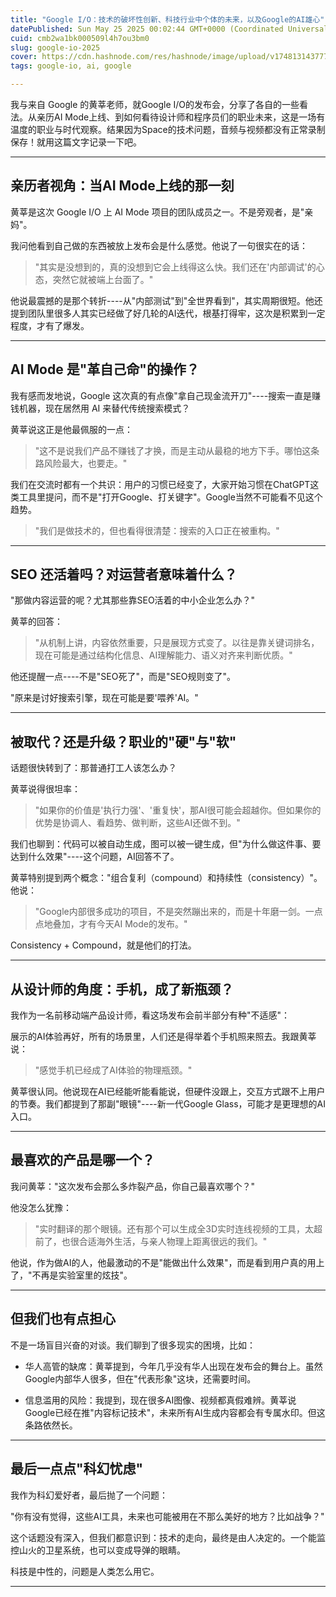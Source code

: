 ```yaml
---
title: "Google I/O：技术的破坏性创新、科技行业中个体的未来，以及Google的AI雄心"
datePublished: Sun May 25 2025 00:02:44 GMT+0000 (Coordinated Universal Time)
cuid: cmb2wa1bk000509l4h7ou3bm0
slug: google-io-2025
cover: https://cdn.hashnode.com/res/hashnode/image/upload/v1748131437770/3d37e891-6a6b-4fc5-8ca1-08ec574d5866.png
tags: google-io, ai, google

---
```


我与来自 Google 的黄莘老师，就Google I/O的发布会，分享了各自的一些看法。从亲历AI Mode上线、到如何看待设计师和程序员们的职业未来，这是一场有温度的职业与时代观察。结果因为Space的技术问题，音频与视频都没有正常录制保存！就用这篇文字记录一下吧。

---

## 亲历者视角：当AI Mode上线的那一刻

黄莘是这次 Google I/O 上 AI Mode 项目的团队成员之一。不是旁观者，是"亲妈"。

我问他看到自己做的东西被放上发布会是什么感觉。他说了一句很实在的话：

> "其实是没想到的，真的没想到它会上线得这么快。我们还在'内部调试'的心态，突然它就被端上台面了。"

他说最震撼的是那个转折----从"内部测试"到"全世界看到"，其实周期很短。他还提到团队里很多人其实已经做了好几轮的AI迭代，根基打得牢，这次是积累到一定程度，才有了爆发。

---

## AI Mode 是"革自己命"的操作？

我有感而发地说，Google 这次真的有点像"拿自己现金流开刀"----搜索一直是赚钱机器，现在居然用 AI 来替代传统搜索模式？

黄莘说这正是他最佩服的一点：

> "这不是说我们产品不赚钱了才换，而是主动从最稳的地方下手。哪怕这条路风险最大，也要走。"

我们在交流时都有一个共识：用户的习惯已经变了，大家开始习惯在ChatGPT这类工具里提问，而不是"打开Google、打关键字"。Google当然不可能看不见这个趋势。

> "我们是做技术的，但也看得很清楚：搜索的入口正在被重构。"

---

## SEO 还活着吗？对运营者意味着什么？

"那做内容运营的呢？尤其那些靠SEO活着的中小企业怎么办？"

黄莘的回答：

> "从机制上讲，内容依然重要，只是展现方式变了。以往是靠关键词排名，现在可能是通过结构化信息、AI理解能力、语义对齐来判断优质。"

他还提醒一点----不是"SEO死了"，而是"SEO规则变了"。

"原来是讨好搜索引擎，现在可能是要'喂养'AI。"

---

## 被取代？还是升级？职业的"硬"与"软"

话题很快转到了：那普通打工人该怎么办？

黄莘说得很坦率：

> "如果你的价值是'执行力强'、'重复快'，那AI很可能会超越你。但如果你的优势是协调人、看趋势、做判断，这些AI还做不到。"

我们也聊到：代码可以被自动生成，图可以被一键生成，但"为什么做这件事、要达到什么效果"----这个问题，AI回答不了。

黄莘特别提到两个概念："组合复利（compound）和持续性（consistency）"。他说：

> "Google内部很多成功的项目，不是突然蹦出来的，而是十年磨一剑。一点点地叠加，才有今天AI Mode的发布。"

Consistency + Compound，就是他们的打法。

---

## 从设计师的角度：手机，成了新瓶颈？

我作为一名前移动端产品设计师，看这场发布会前半部分有种"不适感"：

展示的AI体验再好，所有的场景里，人们还是得举着个手机照来照去。我跟黄莘说：

> "感觉手机已经成了AI体验的物理瓶颈。"

黄莘很认同。他说现在AI已经能听能看能说，但硬件没跟上，交互方式跟不上用户的节奏。我们都提到了那副"眼镜"----新一代Google Glass，可能才是更理想的AI入口。

---

## 最喜欢的产品是哪一个？

我问黄莘："这次发布会那么多炸裂产品，你自己最喜欢哪个？"

他没怎么犹豫：

> "实时翻译的那个眼镜。还有那个可以生成全3D实时连线视频的工具，太超前了，也很合适海外生活，与亲人物理上距离很远的我们。"

他说，作为做AI的人，他最激动的不是"能做出什么效果"，而是看到用户真的用上了，"不再是实验室里的炫技"。

---

## 但我们也有点担心

不是一场盲目兴奋的对谈。我们聊到了很多现实的困境，比如：

* 华人高管的缺席：黄莘提到，今年几乎没有华人出现在发布会的舞台上。虽然Google内部华人很多，但在"代表形象"这块，还需要时间。
    
* 信息滥用的风险：我提到，现在很多AI图像、视频都真假难辨。黄莘说Google已经在推"内容标记技术"，未来所有AI生成内容都会有专属水印。但这条路依然长。
    

---

## 最后一点点"科幻忧虑"

我作为科幻爱好者，最后抛了一个问题：

"你有没有觉得，这些AI工具，未来也可能被用在不那么美好的地方？比如战争？"

这个话题没有深入，但我们都意识到：技术的走向，最终是由人决定的。一个能监控山火的卫星系统，也可以变成导弹的眼睛。

科技是中性的，问题是人类怎么用它。

---
